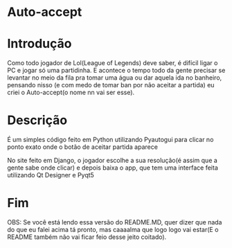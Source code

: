 # Auto-accept


# Introdução

Como todo jogador de Lol(League of Legends) deve saber, é difícil ligar o PC e jogar só uma partidinha.
E acontece o tempo todo da gente precisar se levantar no meio da fila pra tomar uma água ou dar aquela ida
no banheiro, pensando nisso (e com medo de tomar ban por não aceitar a partida) 
eu criei o Auto-accept(o nome nn vai ser esse).

# Descrição

É um simples código feito em Python utilizando Pyautogui para clicar no ponto exato
onde o botão de aceitar partida aparece

No site feito em Django, o jogador escolhe a sua resolução(é assim que a gente sabe onde clicar) e depois baixa
o app, que tem uma interface feita utilizando Qt Designer e Pyqt5

# Fim
OBS: Se você está lendo essa versão do README.MD, quer dizer que nada do que eu falei acima tá pronto,
mas caaaalma que logo logo vai estar(E o README também não vai ficar feio desse jeito coitado).